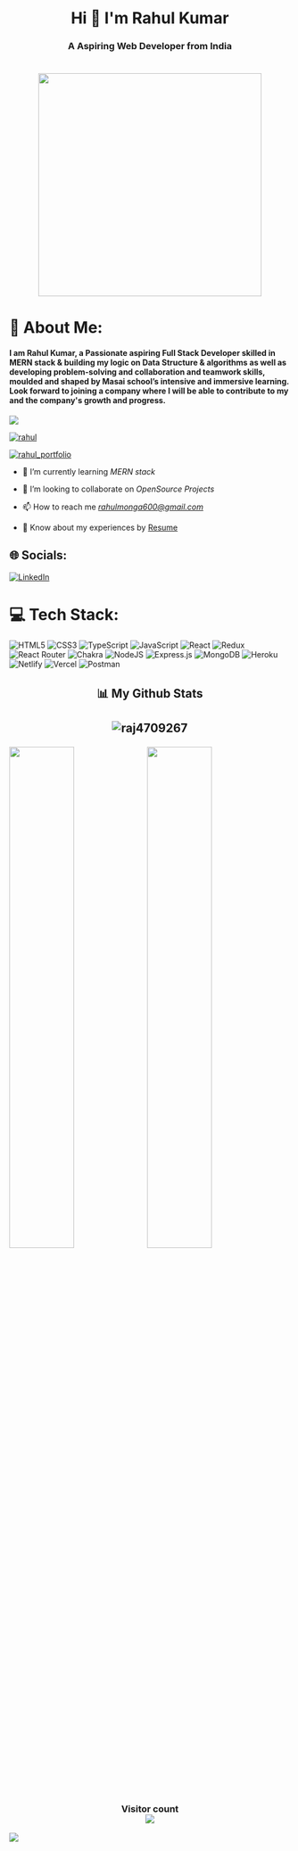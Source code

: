

<h1 align="center">Hi 👋 I'm Rahul Kumar</h1>


<h3 align="center">A Aspiring Web Developer from India</h3>

<h1 align="center">
  <img src="https://media.giphy.com/media/RbDKaczqWovIugyJmW/giphy.gif" width="400px"/>
</h1>


# 💫 About Me:
<h4>I am Rahul Kumar, a Passionate aspiring Full Stack Developer skilled in MERN stack & building my logic on Data Structure & algorithms as well as developing problem-solving and collaboration and teamwork skills, moulded and shaped by Masai school’s intensive and immersive learning. Look forward to joining a company where I will be able to contribute to my and the company's growth and progress.</h4>


[![](https://visitcount.itsvg.in/api?id=monga0066&icon=0&color=0)](https://visitcount.itsvg.in)

<p align="left"> <a href="https://github.com/ryo-ma/github-profile-trophy"><img src="https://github-profile-trophy.vercel.app/?username=monga0066" alt="rahul" /></a> </p>

<p align="left"> <a href="https://monga0066.github.io/" target="blank"><img src="https://img.shields.io/badge/Portfolio-%23000000.svg?style=for-the-badge&logo=firefox&logoColor=#FF7139" alt="rahul_portfolio" /></a> </p>

- 🌱 I’m currently learning *MERN stack*

- 👯 I’m looking to collaborate on *OpenSource Projects*

- 📫 How to reach me *rahulmonga600@gmail.com*

- 📄 Know about my experiences by [Resume](https://drive.google.com/file/d/1qVNGeWQ3t--jw-u0D8cKVu6hy_5-pPXP/view)





## 🌐 Socials:
[![LinkedIn](https://img.shields.io/badge/LinkedIn-%230077B5.svg?logo=linkedin&logoColor=white)](https://www.linkedin.com/in/rahul-kumar-761420234/)

# 💻 Tech Stack:
![HTML5](https://img.shields.io/badge/html5-%23E34F26.svg?style=for-the-badge&logo=html5&logoColor=white) ![CSS3](https://img.shields.io/badge/css3-%231572B6.svg?style=for-the-badge&logo=css3&logoColor=white) ![TypeScript](https://img.shields.io/badge/typescript-%23007ACC.svg?style=for-the-badge&logo=typescript&logoColor=white)  ![JavaScript](https://img.shields.io/badge/javascript-%23323330.svg?style=for-the-badge&logo=javascript&logoColor=%23F7DF1E)  ![React](https://img.shields.io/badge/react-%2320232a.svg?style=for-the-badge&logo=react&logoColor=%2361DAFB) ![Redux](https://img.shields.io/badge/redux-%23593d88.svg?style=for-the-badge&logo=redux&logoColor=white)  ![React Router](https://img.shields.io/badge/React_Router-CA4245?style=for-the-badge&logo=react-router&logoColor=white) ![Chakra](https://img.shields.io/badge/chakra-%234ED1C5.svg?style=for-the-badge&logo=chakraui&logoColor=white) ![NodeJS](https://img.shields.io/badge/node.js-6DA55F?style=for-the-badge&logo=node.js&logoColor=white) ![Express.js](https://img.shields.io/badge/express.js-%23404d59.svg?style=for-the-badge&logo=express&logoColor=%2361DAFB)  ![MongoDB](https://img.shields.io/badge/MongoDB-%234ea94b.svg?style=for-the-badge&logo=mongodb&logoColor=white) ![Heroku](https://img.shields.io/badge/heroku-%23430098.svg?style=for-the-badge&logo=heroku&logoColor=white) ![Netlify](https://img.shields.io/badge/netlify-%23000000.svg?style=for-the-badge&logo=netlify&logoColor=#00C7B7) ![Vercel](https://img.shields.io/badge/vercel-%23000000.svg?style=for-the-badge&logo=vercel&logoColor=white) ![Postman](https://img.shields.io/badge/Postman-FF6C37?style=for-the-badge&logo=postman&logoColor=white)

<h2 align="center">📊 My Github Stats<h2>
 <p align="center" >
  
  <img align="center" src="https://github-readme-stats.vercel.app/api/top-langs?username=monga0066&show_icons=true&locale=en&layout=compact&theme=dark" alt="raj4709267" />
 
 </p>
 
 <p>
   <img align="center" src="https://github-readme-streak-stats.herokuapp.com/?user=monga0066&theme=radical" width="48%" />
   <img align="center" src="https://github-readme-stats.vercel.app/api?username=monga0066&show_icons=true&theme=radical" width="48%" />
  </p>
  

  
    


<h3 align="center"> 
  Visitor count <br>
  <img src="https://profile-counter.glitch.me//monga0066/count.svg" />
</h3>
<img  src="https://raw.githubusercontent.com/Trilokia/Trilokia/379277808c61ef204768a61bbc5d25bc7798ccf1/bottom_header.svg" />
